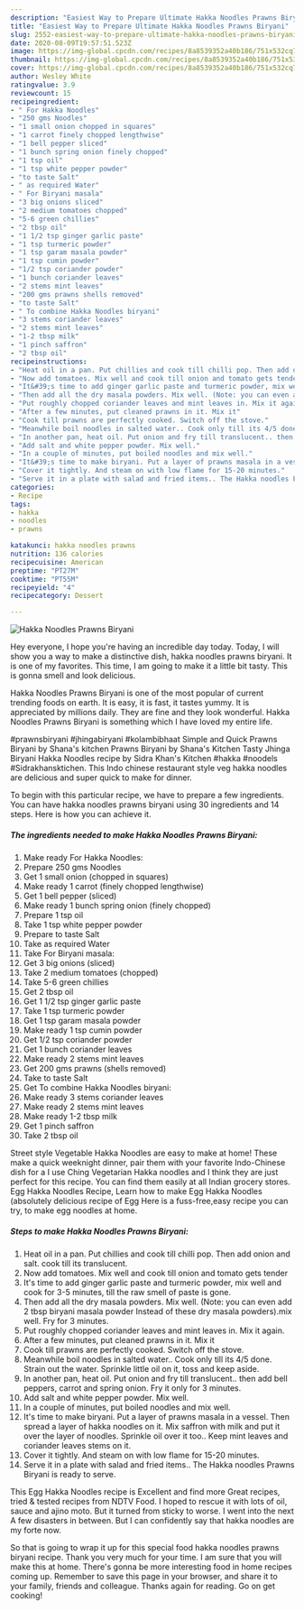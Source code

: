 ```yaml
---
description: "Easiest Way to Prepare Ultimate Hakka Noodles Prawns Biryani"
title: "Easiest Way to Prepare Ultimate Hakka Noodles Prawns Biryani"
slug: 2552-easiest-way-to-prepare-ultimate-hakka-noodles-prawns-biryani
date: 2020-08-09T19:57:51.523Z
image: https://img-global.cpcdn.com/recipes/8a8539352a40b186/751x532cq70/hakka-noodles-prawns-biryani-recipe-main-photo.jpg
thumbnail: https://img-global.cpcdn.com/recipes/8a8539352a40b186/751x532cq70/hakka-noodles-prawns-biryani-recipe-main-photo.jpg
cover: https://img-global.cpcdn.com/recipes/8a8539352a40b186/751x532cq70/hakka-noodles-prawns-biryani-recipe-main-photo.jpg
author: Wesley White
ratingvalue: 3.9
reviewcount: 15
recipeingredient:
- " For Hakka Noodles"
- "250 gms Noodles"
- "1 small onion chopped in squares"
- "1 carrot finely chopped lengthwise"
- "1 bell pepper sliced"
- "1 bunch spring onion finely chopped"
- "1 tsp oil"
- "1 tsp white pepper powder"
- "to taste Salt"
- " as required Water"
- " For Biryani masala"
- "3 big onions sliced"
- "2 medium tomatoes chopped"
- "5-6 green chillies"
- "2 tbsp oil"
- "1 1/2 tsp ginger garlic paste"
- "1 tsp turmeric powder"
- "1 tsp garam masala powder"
- "1 tsp cumin powder"
- "1/2 tsp coriander powder"
- "1 bunch coriander leaves"
- "2 stems mint leaves"
- "200 gms prawns shells removed"
- "to taste Salt"
- " To combine Hakka Noodles biryani"
- "3 stems coriander leaves"
- "2 stems mint leaves"
- "1-2 tbsp milk"
- "1 pinch saffron"
- "2 tbsp oil"
recipeinstructions:
- "Heat oil in a pan. Put chillies and cook till chilli pop. Then add onion and salt. cook till its translucent."
- "Now add tomatoes. Mix well and cook till onion and tomato gets tender"
- "It&#39;s time to add ginger garlic paste and turmeric powder, mix well and cook for 3-5 minutes, till the raw smell of paste is gone."
- "Then add all the dry masala powders. Mix well. (Note: you can even add 2 tbsp biryani masala powder Instead of these dry masala powders).mix well. Fry for 3 minutes."
- "Put roughly chopped coriander leaves and mint leaves in. Mix it again."
- "After a few minutes, put cleaned prawns in it. Mix it"
- "Cook till prawns are perfectly cooked. Switch off the stove."
- "Meanwhile boil noodles in salted water.. Cook only till its 4/5 done. Strain out the water. Sprinkle little oil on it, toss and keep aside."
- "In another pan, heat oil. Put onion and fry till translucent.. then add bell peppers, carrot and spring onion. Fry it only for 3 minutes."
- "Add salt and white pepper powder. Mix well."
- "In a couple of minutes, put boiled noodles and mix well."
- "It&#39;s time to make biryani. Put a layer of prawns masala in a vessel. Then spread a layer of hakka noodles on it. Mix saffron with milk and put it over the layer of noodles. Sprinkle oil over it too.. Keep mint leaves and coriander leaves stems on it."
- "Cover it tightly. And steam on with low flame for 15-20 minutes."
- "Serve it in a plate with salad and fried items.. The Hakka noodles Prawns Biryani is ready to serve."
categories:
- Recipe
tags:
- hakka
- noodles
- prawns

katakunci: hakka noodles prawns 
nutrition: 136 calories
recipecuisine: American
preptime: "PT27M"
cooktime: "PT55M"
recipeyield: "4"
recipecategory: Dessert

---
```



![Hakka Noodles Prawns Biryani](https://img-global.cpcdn.com/recipes/8a8539352a40b186/751x532cq70/hakka-noodles-prawns-biryani-recipe-main-photo.jpg)

Hey everyone, I hope you're having an incredible day today. Today, I will show you a way to make a distinctive dish, hakka noodles prawns biryani. It is one of my favorites. This time, I am going to make it a little bit tasty. This is gonna smell and look delicious.

Hakka Noodles Prawns Biryani is one of the most popular of current trending foods on earth. It is easy, it is fast, it tastes yummy. It is appreciated by millions daily. They are fine and they look wonderful. Hakka Noodles Prawns Biryani is something which I have loved my entire life.

#prawnsbiryani #jhingabiryani #kolambibhaat Simple and Quick Prawns Biryani by Shana&#39;s kitchen Prawns Biryani by Shana&#39;s Kitchen Tasty Jhinga Biryani Hakka Noodles recipe by Sidra Khan&#39;s Kitchen #hakka #noodels #Sidrakhansktichen. This Indo chinese restaurant style veg hakka noodles are delicious and super quick to make for dinner.


To begin with this particular recipe, we have to prepare a few ingredients. You can have hakka noodles prawns biryani using 30 ingredients and 14 steps. Here is how you can achieve it.

<!--inarticleads1-->

##### The ingredients needed to make Hakka Noodles Prawns Biryani:

1. Make ready  For Hakka Noodles:
1. Prepare 250 gms Noodles
1. Get 1 small onion (chopped in squares)
1. Make ready 1 carrot (finely chopped lengthwise)
1. Get 1 bell pepper (sliced)
1. Make ready 1 bunch spring onion (finely chopped)
1. Prepare 1 tsp oil
1. Take 1 tsp white pepper powder
1. Prepare to taste Salt
1. Take  as required Water
1. Take  For Biryani masala:
1. Get 3 big onions (sliced)
1. Take 2 medium tomatoes (chopped)
1. Take 5-6 green chillies
1. Get 2 tbsp oil
1. Get 1 1/2 tsp ginger garlic paste
1. Take 1 tsp turmeric powder
1. Get 1 tsp garam masala powder
1. Make ready 1 tsp cumin powder
1. Get 1/2 tsp coriander powder
1. Get 1 bunch coriander leaves
1. Make ready 2 stems mint leaves
1. Get 200 gms prawns (shells removed)
1. Take to taste Salt
1. Get  To combine Hakka Noodles biryani:
1. Make ready 3 stems coriander leaves
1. Make ready 2 stems mint leaves
1. Make ready 1-2 tbsp milk
1. Get 1 pinch saffron
1. Take 2 tbsp oil


Street style Vegetable Hakka Noodles are easy to make at home! These make a quick weeknight dinner, pair them with your favorite Indo-Chinese dish for a I use Ching Vegetarian Hakka noodles and I think they are just perfect for this recipe. You can find them easily at all Indian grocery stores. Egg Hakka Noodles Recipe, Learn how to make Egg Hakka Noodles (absolutely delicious recipe of Egg Here is a fuss-free,easy recipe you can try, to make egg noodles at home. 

<!--inarticleads2-->

##### Steps to make Hakka Noodles Prawns Biryani:

1. Heat oil in a pan. Put chillies and cook till chilli pop. Then add onion and salt. cook till its translucent.
1. Now add tomatoes. Mix well and cook till onion and tomato gets tender
1. It&#39;s time to add ginger garlic paste and turmeric powder, mix well and cook for 3-5 minutes, till the raw smell of paste is gone.
1. Then add all the dry masala powders. Mix well. (Note: you can even add 2 tbsp biryani masala powder Instead of these dry masala powders).mix well. Fry for 3 minutes.
1. Put roughly chopped coriander leaves and mint leaves in. Mix it again.
1. After a few minutes, put cleaned prawns in it. Mix it
1. Cook till prawns are perfectly cooked. Switch off the stove.
1. Meanwhile boil noodles in salted water.. Cook only till its 4/5 done. Strain out the water. Sprinkle little oil on it, toss and keep aside.
1. In another pan, heat oil. Put onion and fry till translucent.. then add bell peppers, carrot and spring onion. Fry it only for 3 minutes.
1. Add salt and white pepper powder. Mix well.
1. In a couple of minutes, put boiled noodles and mix well.
1. It&#39;s time to make biryani. Put a layer of prawns masala in a vessel. Then spread a layer of hakka noodles on it. Mix saffron with milk and put it over the layer of noodles. Sprinkle oil over it too.. Keep mint leaves and coriander leaves stems on it.
1. Cover it tightly. And steam on with low flame for 15-20 minutes.
1. Serve it in a plate with salad and fried items.. The Hakka noodles Prawns Biryani is ready to serve.


This Egg Hakka Noodles recipe is Excellent and find more Great recipes, tried &amp; tested recipes from NDTV Food. I hoped to rescue it with lots of oil, sauce and ajino moto. But it turned from sticky to worse. I went into the next A few disasters in between. But I can confidently say that hakka noodles are my forte now. 

So that is going to wrap it up for this special food hakka noodles prawns biryani recipe. Thank you very much for your time. I am sure that you will make this at home. There's gonna be more interesting food in home recipes coming up. Remember to save this page in your browser, and share it to your family, friends and colleague. Thanks again for reading. Go on get cooking!
